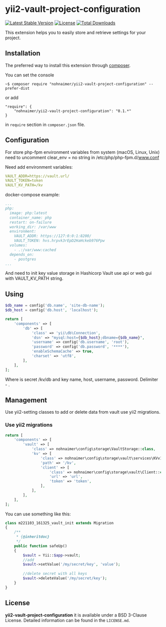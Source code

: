 yii2-vault-project-configuration
==========================

[![Latest Stable Version](https://poser.pugx.org/nohnaimer/yii2-vault-project-configuration/v/stable)](https://packagist.org/packages/nohnaimer/yii2-vault-project-configuration)
[![License](https://poser.pugx.org/nohnaimer/yii2-vault-project-configuration/license)](https://packagist.org/packages/nohnaimer/yii2-vault-project-configuration)
[![Total Downloads](https://poser.pugx.org/nohnaimer/yii2-vault-project-configuration/downloads)](https://packagist.org/packages/nohnaimer/yii2-vault-project-configuration)

This extension helps you to easily store and retrieve settings for your project.


## Installation

The preferred way to install this extension through [composer](http://getcomposer.org/download/).

You can set the console

```
~$ composer require "nohnaimer/yii2-vault-project-configuration" --prefer-dist
```

or add

```
"require": {
    "nohnaimer/yii2-vault-project-configuration": "0.1.*"
}
```

in ```require``` section in `composer.json` file.

## Configuration

For store php-fpm environment variables from system (macOS, Linux, Unix) need to uncomment clear_env = no string in /etc/php/php-fpm.d/www.conf 

Need add environment variables:
```yaml
VAULT_ADDR=https://vault.url/
VAULT_TOKEN=token
VAULT_KV_PATH=/kv
```

docker-compose example:
```yaml
...
php:
  image: php:latest
  container_name: php
  restart: on-failure
  working_dir: /var/www
  environment:
    VAULT_ADDR: https://127:0:0:1:8200/
    VAULT_TOKEN: hvs.hrpvk3rEpD2HaHckeb976Ppw
  volumes:
    - .:/var/www:cached
  depends_on:
    - postgres
...
```

And need to init key value storage in Hashicorp Vault use api or web gui with VAULT_KV_PATH string.

## Using

```php
$db_name = config('db.name', 'site-db-name');
$db_host = config('db.host', 'localhost');

return [
    'components' => [
        'db' => [
            'class' => 'yii\db\Connection',
            'dsn' => "mysql:host={$db_host};dbname={$db_name}",
            'username' => config('db.username', 'root'),
            'password' => config('db.password', '****'),
            'enableSchemaCache' => true,
            'charset' => 'utf8',
        ],
    ],
];
```
Where is secret /kv/db and key name, host, username, password. Delimiter - . 

## Management

Use yii2-setting classes to add or delete data from vault use yii2 migrations.

### Use yii2 migrations

```php
return [
    'components' => [
        'vault' => [
            'class' => nohnaimer\config\storage\VaultStorage::class,
            'kv' => [
                'class' => nohnaimer\config\storage\vault\services\KVv1::class,
                'path' => '/kv',
                'client' => [
                    'class' => nohnaimer\config\storage\vault\Client::class,
                    'url' => 'url',
                    'token' => 'token',
                ],
            ],
        ],
    ],
];
```
You can use something like this:
```php
class m221103_161325_vault_init extends Migration
{
    /**
     * {@inheritdoc}
     */
    public function safeUp()
    {
        $vault = Yii::$app->vault;        
        //add
        $vault->setValue('/my/secret/key', 'value');
        
        //delete secret with all keys
        $vault->deleteValue('/my/secret/key');
    }
}
```

## License

**yii2-vault-project-configuration** it is available under a BSD 3-Clause License. Detailed information can be found in the `LICENSE.md`.
